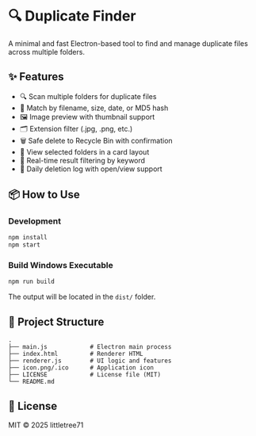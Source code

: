 # 🔍 Duplicate Finder

A minimal and fast Electron-based tool to find and manage duplicate files across multiple folders.

## ✨ Features

- 🔍 Scan multiple folders for duplicate files
- 🧠 Match by filename, size, date, or MD5 hash
- 🖼️ Image preview with thumbnail support
- 🗂️ Extension filter (.jpg, .png, etc.)
- 🗑️ Safe delete to Recycle Bin with confirmation
- 📁 View selected folders in a card layout
- 🔎 Real-time result filtering by keyword
- 📝 Daily deletion log with open/view support

## 📦 How to Use

### Development

```bash
npm install
npm start
```

### Build Windows Executable

```bash
npm run build
```

The output will be located in the `dist/` folder.

## 📁 Project Structure

```
.
├── main.js            # Electron main process
├── index.html         # Renderer HTML
├── renderer.js        # UI logic and features
├── icon.png/.ico      # Application icon
├── LICENSE            # License file (MIT)
└── README.md
```

## 🧾 License

MIT © 2025 littletree71

